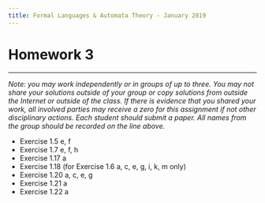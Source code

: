 ```yaml
---
title: Formal Languages & Automata Theory - January 2019
---
```



#  Homework 3
_______________________________________________________
*Note: you may work independently or in groups of up to three.  You may not share your solutions outside of your group or copy solutions from outside the Internet or outside of the class. If there is evidence that you shared your work, all involved parties may receive a zero for this assignment if not other disciplinary actions. Each student should submit a paper.  All names from the group should be recorded on the line above.*

* Exercise 1.5 e, f
* Exercise 1.7 e, f, h
* Exercise 1.17 a
* Exercise 1.18 (for Exercise 1.6 a, c, e, g, i, k, m only)
* Exercise 1.20 a, c, e, g
* Exercise 1.21 a
* Exercise 1.22 a
